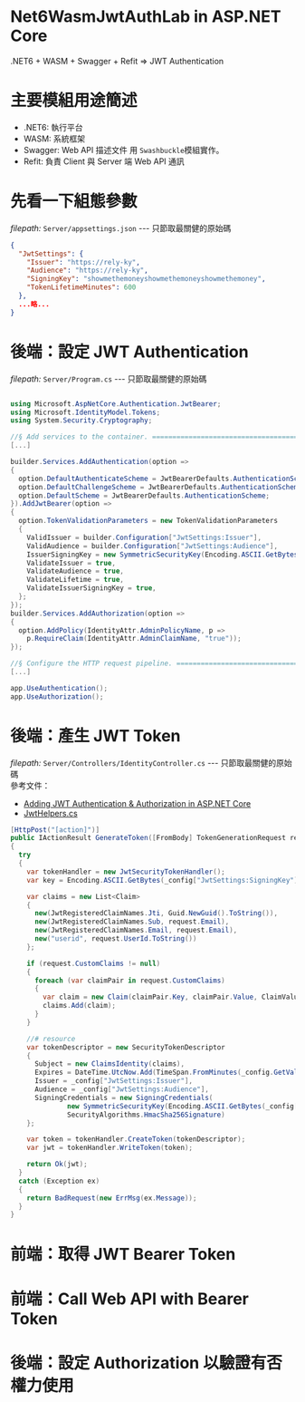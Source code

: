 # Net6WasmJwtAuthLab in ASP.NET Core
.NET6 + WASM + Swagger + Refit => JWT Authentication

# 主要模組用途簡述
* .NET6: 執行平台
* WASM: 系統框架
* Swagger: Web API 描述文件 用 `Swashbuckle`模組實作。
* Refit: 負責 Client 與 Server 端 Web API 通訊

# 先看一下組態參數
*filepath:* `Server/appsettings.json` --- 只節取最關健的原始碼
```json
{
  "JwtSettings": {
    "Issuer": "https://rely-ky",
    "Audience": "https://rely-ky",
    "SigningKey": "showmethemoneyshowmethemoneyshowmethemoney",
    "TokenLifetimeMinutes": 600
  },
  ...略...
}
```

# 後端：設定 JWT Authentication
*filepath:* `Server/Program.cs` --- 只節取最關健的原始碼
```csharp

using Microsoft.AspNetCore.Authentication.JwtBearer;
using Microsoft.IdentityModel.Tokens;
using System.Security.Cryptography;

//§ Add services to the container. ============================================
[...]

builder.Services.AddAuthentication(option =>
{
  option.DefaultAuthenticateScheme = JwtBearerDefaults.AuthenticationScheme;
  option.DefaultChallengeScheme = JwtBearerDefaults.AuthenticationScheme;
  option.DefaultScheme = JwtBearerDefaults.AuthenticationScheme;
}).AddJwtBearer(option =>
{
  option.TokenValidationParameters = new TokenValidationParameters
  {
    ValidIssuer = builder.Configuration["JwtSettings:Issuer"],
    ValidAudience = builder.Configuration["JwtSettings:Audience"],
    IssuerSigningKey = new SymmetricSecurityKey(Encoding.ASCII.GetBytes(builder.Configuration["JwtSettings:SigningKey"])),
    ValidateIssuer = true,
    ValidateAudience = true,
    ValidateLifetime = true,
    ValidateIssuerSigningKey = true,
  };
});
builder.Services.AddAuthorization(option =>
{
  option.AddPolicy(IdentityAttr.AdminPolicyName, p =>
    p.RequireClaim(IdentityAttr.AdminClaimName, "true"));
});

//§ Configure the HTTP request pipeline. ======================================
[...]

app.UseAuthentication();
app.UseAuthorization();
```

# 後端：產生 JWT Token
*filepath:* `Server/Controllers/IdentityController.cs` --- 只節取最關健的原始碼   
參考文件：   
* [Adding JWT Authentication & Authorization in ASP.NET Core](https://www.youtube.com/watch?v=mgeuh8k3I4g&t=2s&ab_channel=NickChapsas)   
* [JwtHelpers.cs](https://github.com/doggy8088/AspNetCore6JwtAuthDemo/blob/main/JwtHelpers.cs)   
```csharp
[HttpPost("[action]")]
public IActionResult GenerateToken([FromBody] TokenGenerationRequest request)
{
  try
  {
    var tokenHandler = new JwtSecurityTokenHandler();
    var key = Encoding.ASCII.GetBytes(_config["JwtSettings:SigningKey"]);

    var claims = new List<Claim>
    {
      new(JwtRegisteredClaimNames.Jti, Guid.NewGuid().ToString()),
      new(JwtRegisteredClaimNames.Sub, request.Email),
      new(JwtRegisteredClaimNames.Email, request.Email),
      new("userid", request.UserId.ToString())
    };

    if (request.CustomClaims != null)
    {
      foreach (var claimPair in request.CustomClaims)
      {
        var claim = new Claim(claimPair.Key, claimPair.Value, ClaimValueTypes.String);
        claims.Add(claim);
      }
    }

    //# resource
    var tokenDescriptor = new SecurityTokenDescriptor
    {
      Subject = new ClaimsIdentity(claims),
      Expires = DateTime.UtcNow.Add(TimeSpan.FromMinutes(_config.GetValue<double>("JwtSettings:TokenLifetimeMinutes"))),
      Issuer = _config["JwtSettings:Issuer"],
      Audience = _config["JwtSettings:Audience"],
      SigningCredentials = new SigningCredentials(
              new SymmetricSecurityKey(Encoding.ASCII.GetBytes(_config["JwtSettings:SigningKey"])), 
              SecurityAlgorithms.HmacSha256Signature)
    };

    var token = tokenHandler.CreateToken(tokenDescriptor);
    var jwt = tokenHandler.WriteToken(token);

    return Ok(jwt);
  }
  catch (Exception ex)
  {
    return BadRequest(new ErrMsg(ex.Message));
  }
}
```

# 前端：取得 JWT Bearer Token


# 前端：Call Web API with Bearer Token


# 後端：設定 Authorization 以驗證有否權力使用



